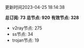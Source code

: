 更新时间2023-04-25 18:14:38

**总订阅: 73**
**总节点: 920**
**有效节点: 328**
- v2ray节点: 275
- ss节点: 34
- trojan节点: 19
